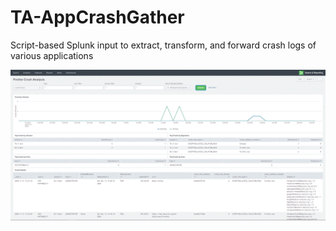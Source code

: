 # TA-AppCrashGather
Script-based Splunk input to extract, transform, and forward crash logs of various applications

![alt tag](https://github.com/dstaulcu/TA-AppCrashGather/blob/main/image/ss1.GIF)
